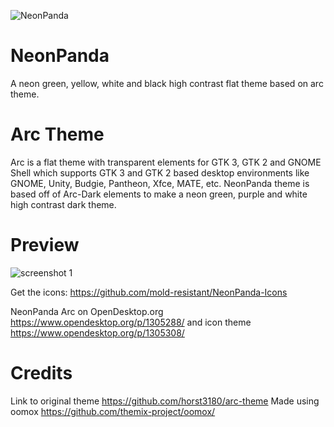 ![NeonPanda][sss]

[sss]: https://i.imgur.com/mJALG1g.jpg "NeonPanda"
# NeonPanda
A neon green, yellow, white and black high contrast flat theme based on arc theme.

# Arc Theme

Arc is a flat theme with transparent elements for GTK 3, GTK 2 and GNOME Shell which supports GTK 3 and GTK 2 based desktop environments like GNOME, Unity, Budgie, Pantheon, Xfce, MATE, etc. NeonPanda theme is based off of Arc-Dark elements to make a neon green, purple and white high contrast dark theme.

# Preview
![screenshot 1][ss]

[ss]: https://i.imgur.com/Zb2kbl3.png "NeonPanda theme"

Get the icons: https://github.com/mold-resistant/NeonPanda-Icons

NeonPanda Arc on OpenDesktop.org https://www.opendesktop.org/p/1305288/ and icon theme https://www.opendesktop.org/p/1305308/
 
# Credits

Link to original theme https://github.com/horst3180/arc-theme
Made using oomox https://github.com/themix-project/oomox/

